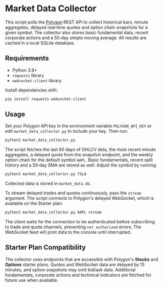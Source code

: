 # Market Data Collector

This script polls the [Polygon](https://polygon.io) REST API to collect
historical bars, minute aggregates, delayed real‑time quotes and option
chain snapshots for a given symbol. The collector also stores basic
fundamental data, recent corporate actions and a 50‑day simple moving
average. All results are cached in a local SQLite database.

## Requirements

- Python 3.8+
- `requests` library
- `websocket-client` library

Install dependencies with:

```bash
pip install requests websocket-client
```

## Usage

Set your Polygon API key in the environment variable `POLYGON_API_KEY` or
edit `market_data_collector.py` to include your key. Then run:

```bash
python3 market_data_collector.py
```

The script fetches the last 60 days of OHLCV data, the most recent minute
aggregates, a delayed quote from the snapshot endpoint, and the weekly option
chain for the default symbol `AAPL`. Basic fundamentals, recent split history
and a 50‑day SMA are stored as well.
Adjust the symbol by running:

```bash
python3 market_data_collector.py TSLA
```

Collected data is stored in `market_data.db`.

To stream delayed trades and quotes continuously, pass the `stream` argument.
The script connects to Polygon's delayed WebSocket, which is available on the
Starter plan:

```bash
python3 market_data_collector.py AAPL stream
```

The client waits for the connection to be authenticated before subscribing to
trade and quote channels, preventing `not authorized` errors. The WebSocket
feed will print data to the console until interrupted.

## Starter Plan Compatibility

The collector uses endpoints that are accessible with Polygon's **Stocks** and
**Options** starter plans. Quotes and WebSocket data are delayed by 15 minutes,
and option snapshots may omit bid/ask data. Additional fundamentals,
corporate actions and technical indicators are fetched for future use when
available.
